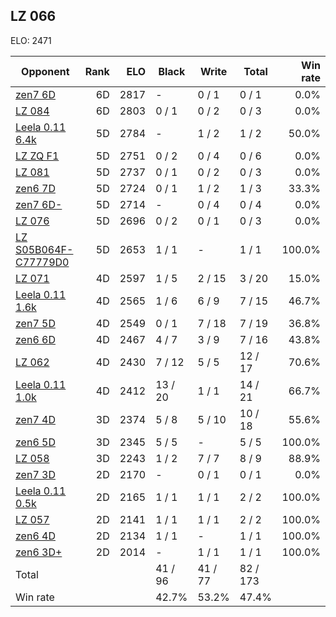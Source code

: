 ## LZ 066 ##

ELO: 2471

Opponent | Rank | ELO | Black | Write | Total | Win rate
---------|-----:|----:|-------|-------|-------|-------:
[zen7 6D](zen7%206D.md) | 6D | 2817 | - | 0 / 1 | 0 / 1 | 0.0%
[LZ 084](LZ%20084.md) | 6D | 2803 | 0 / 1 | 0 / 2 | 0 / 3 | 0.0%
[Leela 0.11 6.4k](Leela%200.11%206.4k.md) | 5D | 2784 | - | 1 / 2 | 1 / 2 | 50.0%
[LZ ZQ F1](LZ%20ZQ%20F1.md) | 5D | 2751 | 0 / 2 | 0 / 4 | 0 / 6 | 0.0%
[LZ 081](LZ%20081.md) | 5D | 2737 | 0 / 1 | 0 / 2 | 0 / 3 | 0.0%
[zen6 7D](zen6%207D.md) | 5D | 2724 | 0 / 1 | 1 / 2 | 1 / 3 | 33.3%
[zen7 6D-](zen7%206D-.md) | 5D | 2714 | - | 0 / 4 | 0 / 4 | 0.0%
[LZ 076](LZ%20076.md) | 5D | 2696 | 0 / 2 | 0 / 1 | 0 / 3 | 0.0%
[LZ S05B064F-C77779D0](LZ%20S05B064F-C77779D0.md) | 5D | 2653 | 1 / 1 | - | 1 / 1 | 100.0%
[LZ 071](LZ%20071.md) | 4D | 2597 | 1 / 5 | 2 / 15 | 3 / 20 | 15.0%
[Leela 0.11 1.6k](Leela%200.11%201.6k.md) | 4D | 2565 | 1 / 6 | 6 / 9 | 7 / 15 | 46.7%
[zen7 5D](zen7%205D.md) | 4D | 2549 | 0 / 1 | 7 / 18 | 7 / 19 | 36.8%
[zen6 6D](zen6%206D.md) | 4D | 2467 | 4 / 7 | 3 / 9 | 7 / 16 | 43.8%
[LZ 062](LZ%20062.md) | 4D | 2430 | 7 / 12 | 5 / 5 | 12 / 17 | 70.6%
[Leela 0.11 1.0k](Leela%200.11%201.0k.md) | 4D | 2412 | 13 / 20 | 1 / 1 | 14 / 21 | 66.7%
[zen7 4D](zen7%204D.md) | 3D | 2374 | 5 / 8 | 5 / 10 | 10 / 18 | 55.6%
[zen6 5D](zen6%205D.md) | 3D | 2345 | 5 / 5 | - | 5 / 5 | 100.0%
[LZ 058](LZ%20058.md) | 3D | 2243 | 1 / 2 | 7 / 7 | 8 / 9 | 88.9%
[zen7 3D](zen7%203D.md) | 2D | 2170 | - | 0 / 1 | 0 / 1 | 0.0%
[Leela 0.11 0.5k](Leela%200.11%200.5k.md) | 2D | 2165 | 1 / 1 | 1 / 1 | 2 / 2 | 100.0%
[LZ 057](LZ%20057.md) | 2D | 2141 | 1 / 1 | 1 / 1 | 2 / 2 | 100.0%
[zen6 4D](zen6%204D.md) | 2D | 2134 | 1 / 1 | - | 1 / 1 | 100.0%
[zen6 3D+](zen6%203D+.md) | 2D | 2014 | - | 1 / 1 | 1 / 1 | 100.0%
Total | | | 41 / 96 | 41 / 77 | 82 / 173 | 
Win rate| | | 42.7% | 53.2% | 47.4% | 
